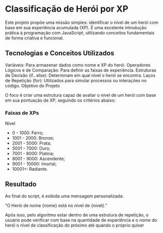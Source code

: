 # Classificação de Herói por XP

Este projeto propõe uma missão simples: identificar o nível de um herói com base em sua experiência acumulada (XP). É uma excelente introdução prática à programação com JavaScript, utilizando conceitos fundamentais de forma criativa e funcional.

## Tecnologias e Conceitos Utilizados

Variáveis: Para armazenar dados como nome e XP do herói.
Operadores Lógicos e de Comparação: Para definir as faixas de experiência.
Estruturas de Decisão (if...else): Determinam em qual nível o herói se encontra.
Laços de Repetição (for): Utilizados para simular processos ou interações no código.
Objetivo do Projeto

O foco é criar uma estrutura capaz de avaliar o nível de um herói com base em sua pontuação de XP, seguindo os critérios abaixo:

### Faixas de XPs

Nível
- 0 - 1000: Ferro;
- 1001 - 2000: Bronze;
- 2001 - 5000: Prata;
- 5001 - 7000: Ouro;
- 7001 - 8000: Platina;
- 8001 - 9000: Ascendente;
- 9001 - 10000: Imortal;
- 10001+: Radiante.

## Resultado

Ao final do script, é exibida uma mensagem personalizada:

“O Herói de nome {nome} está no nível de {nível}.”

Após isso, pelo algoritmo estar dentro de uma estrutura de repetição, o usuário pode verificar com base na quantidade de experiência e o nome do herói o nível de classificação do próximo até quando o próprio quiser
